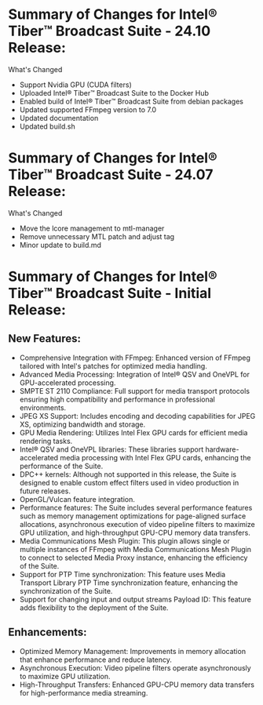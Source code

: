 # Summary of Changes for Intel® Tiber™ Broadcast Suite - 24.10 Release: 

What's Changed
- Support Nvidia GPU (CUDA filters)
- Uploaded Intel® Tiber™ Broadcast Suite to the Docker Hub
- Enabled build of Intel® Tiber™ Broadcast Suite from debian packages
- Updated supported FFmpeg version to 7.0
- Updated documentation
- Updated build.sh


# Summary of Changes for Intel® Tiber™ Broadcast Suite - 24.07 Release: 

What's Changed
- Move the lcore management to mtl-manager
- Remove unnecessary MTL patch and adjust tag
- Minor update to build.md


# Summary of Changes for Intel® Tiber™ Broadcast Suite - Initial Release: 

## New Features:

- Comprehensive Integration with FFmpeg: Enhanced version of FFmpeg tailored with Intel's patches for optimized media handling. 
- Advanced Media Processing: Integration of Intel® QSV and OneVPL for GPU-accelerated processing. 
- SMPTE ST 2110 Compliance: Full support for media transport protocols ensuring high compatibility and performance in professional environments. 
- JPEG XS Support: Includes encoding and decoding capabilities for JPEG XS, optimizing bandwidth and storage. 
- GPU Media Rendering: Utilizes Intel Flex GPU cards for efficient media rendering tasks. 
- Intel® QSV and OneVPL libraries: These libraries support hardware-accelerated media processing with Intel Flex GPU cards, enhancing the performance of the Suite. 
- DPC++ kernels: Although not supported in this release, the Suite is designed to enable custom effect filters used in video production in future releases. 
- OpenGL/Vulcan feature integration. 
- Performance features: The Suite includes several performance features such as memory management optimizations for page-aligned surface allocations, asynchronous execution of video pipeline filters to maximize GPU utilization, and high-throughput GPU-CPU memory data transfers. 
- Media Communications Mesh Plugin: This plugin allows single or multiple instances of FFmpeg with Media Communications Mesh Plugin to connect to selected Media Proxy instance, enhancing the efficiency of the Suite. 
- Support for PTP Time synchronization: This feature uses Media Transport Library PTP Time synchronization feature, enhancing the synchronization of the Suite. 
- Support for changing input and output streams Payload ID: This feature adds flexibility to the deployment of the Suite. 


## Enhancements:

- Optimized Memory Management: Improvements in memory allocation that enhance performance and reduce latency. 
- Asynchronous Execution: Video pipeline filters operate asynchronously to maximize GPU utilization. 
- High-Throughput Transfers: Enhanced GPU-CPU memory data transfers for high-performance media streaming. 
